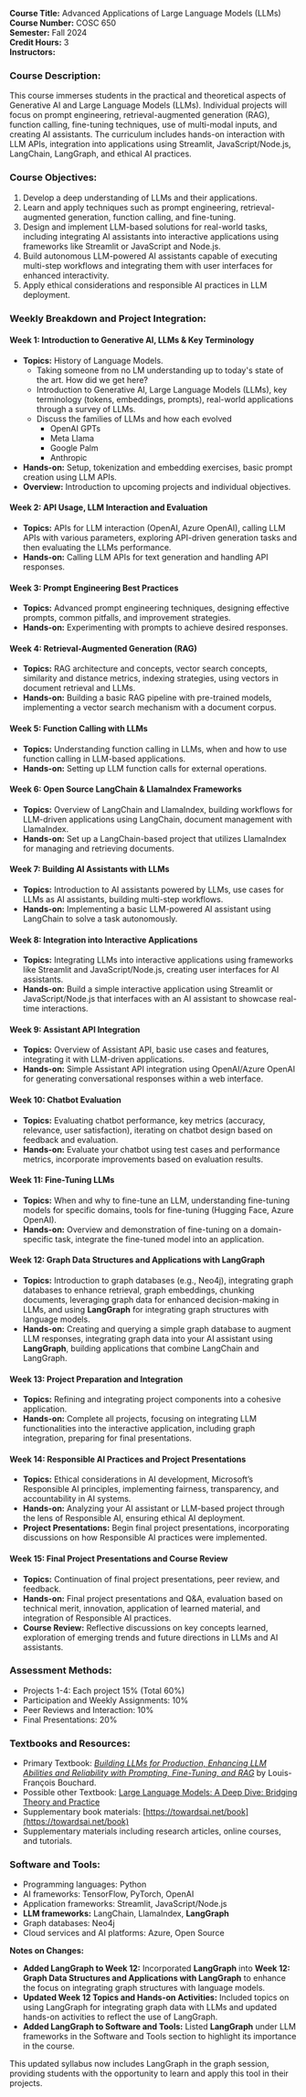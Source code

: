 **Course Title:** Advanced Applications of Large Language Models (LLMs)  
**Course Number:** COSC 650  
**Semester:** Fall 2024  
**Credit Hours:** 3  
**Instructors:**

### **Course Description:**  
This course immerses students in the practical and theoretical aspects of Generative AI and Large Language Models (LLMs). Individual projects will focus on prompt engineering, retrieval-augmented generation (RAG), function calling, fine-tuning techniques, use of multi-modal inputs, and creating AI assistants. The curriculum includes hands-on interaction with LLM APIs, integration into applications using Streamlit, JavaScript/Node.js, LangChain, LangGraph, and ethical AI practices.

### **Course Objectives:**  
1. Develop a deep understanding of LLMs and their applications.
2. Learn and apply techniques such as prompt engineering, retrieval-augmented generation, function calling, and fine-tuning.
3. Design and implement LLM-based solutions for real-world tasks, including integrating AI assistants into interactive applications using frameworks like Streamlit or JavaScript and Node.js.
4. Build autonomous LLM-powered AI assistants capable of executing multi-step workflows and integrating them with user interfaces for enhanced interactivity.
5. Apply ethical considerations and responsible AI practices in LLM deployment.

### **Weekly Breakdown and Project Integration:**

#### **Week 1: Introduction to Generative AI, LLMs & Key Terminology**
- **Topics:** History of Language Models.
  - Taking someone from no LM understanding up to today's state of the art. How did we get here?
  - Introduction to Generative AI, Large Language Models (LLMs), key terminology (tokens, embeddings, prompts), real-world applications through a survey of LLMs.
  - Discuss the families of LLMs and how each evolved
     - OpenAI GPTs
     - Meta Llama
     - Google Palm
     - Anthropic
- **Hands-on:** Setup, tokenization and embedding exercises, basic prompt creation using LLM APIs.
- **Overview:** Introduction to upcoming projects and individual objectives.

#### **Week 2: API Usage, LLM Interaction and Evaluation**
- **Topics:** APIs for LLM interaction (OpenAI, Azure OpenAI), calling LLM APIs with various parameters, exploring API-driven generation tasks and then evaluating the LLMs performance.
- **Hands-on:** Calling LLM APIs for text generation and handling API responses.

#### **Week 3: Prompt Engineering Best Practices**
- **Topics:** Advanced prompt engineering techniques, designing effective prompts, common pitfalls, and improvement strategies.
- **Hands-on:** Experimenting with prompts to achieve desired responses.

#### **Week 4: Retrieval-Augmented Generation (RAG)**
- **Topics:** RAG architecture and concepts, vector search concepts, similarity and distance metrics, indexing strategies, using vectors in document retrieval and LLMs.
- **Hands-on:** Building a basic RAG pipeline with pre-trained models, implementing a vector search mechanism with a document corpus.

#### **Week 5: Function Calling with LLMs**
- **Topics:** Understanding function calling in LLMs, when and how to use function calling in LLM-based applications.
- **Hands-on:** Setting up LLM function calls for external operations.

#### **Week 6: Open Source LangChain & LlamaIndex Frameworks**
- **Topics:** Overview of LangChain and LlamaIndex, building workflows for LLM-driven applications using LangChain, document management with LlamaIndex.
- **Hands-on:** Set up a LangChain-based project that utilizes LlamaIndex for managing and retrieving documents.

#### **Week 7: Building AI Assistants with LLMs**
- **Topics:** Introduction to AI assistants powered by LLMs, use cases for LLMs as AI assistants, building multi-step workflows.
- **Hands-on:** Implementing a basic LLM-powered AI assistant using LangChain to solve a task autonomously.

#### **Week 8: Integration into Interactive Applications**
- **Topics:** Integrating LLMs into interactive applications using frameworks like Streamlit and JavaScript/Node.js, creating user interfaces for AI assistants.
- **Hands-on:** Build a simple interactive application using Streamlit or JavaScript/Node.js that interfaces with an AI assistant to showcase real-time interactions.

#### **Week 9: Assistant API Integration**
- **Topics:** Overview of Assistant API, basic use cases and features, integrating it with LLM-driven applications.
- **Hands-on:** Simple Assistant API integration using OpenAI/Azure OpenAI for generating conversational responses within a web interface.

#### **Week 10: Chatbot Evaluation**
- **Topics:** Evaluating chatbot performance, key metrics (accuracy, relevance, user satisfaction), iterating on chatbot design based on feedback and evaluation.
- **Hands-on:** Evaluate your chatbot using test cases and performance metrics, incorporate improvements based on evaluation results.

#### **Week 11: Fine-Tuning LLMs**
- **Topics:** When and why to fine-tune an LLM, understanding fine-tuning models for specific domains, tools for fine-tuning (Hugging Face, Azure OpenAI).
- **Hands-on:** Overview and demonstration of fine-tuning on a domain-specific task, integrate the fine-tuned model into an application.

#### **Week 12: Graph Data Structures and Applications with LangGraph**
- **Topics:** Introduction to graph databases (e.g., Neo4j), integrating graph databases to enhance retrieval, graph embeddings, chunking documents, leveraging graph data for enhanced decision-making in LLMs, and using **LangGraph** for integrating graph structures with language models.
- **Hands-on:** Creating and querying a simple graph database to augment LLM responses, integrating graph data into your AI assistant using **LangGraph**, building applications that combine LangChain and LangGraph.

#### **Week 13: Project Preparation and Integration**
- **Topics:** Refining and integrating project components into a cohesive application.
- **Hands-on:** Complete all projects, focusing on integrating LLM functionalities into the interactive application, including graph integration, preparing for final presentations.

#### **Week 14: Responsible AI Practices and Project Presentations**
- **Topics:** Ethical considerations in AI development, Microsoft’s Responsible AI principles, implementing fairness, transparency, and accountability in AI systems.
- **Hands-on:** Analyzing your AI assistant or LLM-based project through the lens of Responsible AI, ensuring ethical AI deployment.
- **Project Presentations:** Begin final project presentations, incorporating discussions on how Responsible AI practices were implemented.

#### **Week 15: Final Project Presentations and Course Review**
- **Topics:** Continuation of final project presentations, peer review, and feedback.
- **Hands-on:** Final project presentations and Q&A, evaluation based on technical merit, innovation, application of learned material, and integration of Responsible AI practices.
- **Course Review:** Reflective discussions on key concepts learned, exploration of emerging trends and future directions in LLMs and AI assistants.

### **Assessment Methods:**  
- Projects 1-4: Each project 15% (Total 60%)  
- Participation and Weekly Assignments: 10%  
- Peer Reviews and Interaction: 10%  
- Final Presentations: 20%  

### **Textbooks and Resources:**  
- Primary Textbook: *[Building LLMs for Production, Enhancing LLM Abilities and Reliability with Prompting, Fine-Tuning, and RAG](https://learning.oreilly.com/library/view/building-llms-for/9798324731472/titlepage.xhtml)* by Louis-François Bouchard.
- Possible other Textbook: [Large Language Models: A Deep Dive: Bridging Theory and Practice](https://www.amazon.com/Large-Language-Models-Bridging-Practice/dp/3031656466)
- Supplementary book materials: [https://towardsai.net/book](https://towardsai.net/book)
- Supplementary materials including research articles, online courses, and tutorials.  

### **Software and Tools:**  
- Programming languages: Python  
- AI frameworks: TensorFlow, PyTorch, OpenAI  
- Application frameworks: Streamlit, JavaScript/Node.js  
- **LLM frameworks:** LangChain, LlamaIndex, **LangGraph**  
- Graph databases: Neo4j  
- Cloud services and AI platforms: Azure, Open Source  


**Notes on Changes:**

- **Added LangGraph to Week 12:** Incorporated **LangGraph** into **Week 12: Graph Data Structures and Applications with LangGraph** to enhance the focus on integrating graph structures with language models.
- **Updated Week 12 Topics and Hands-on Activities:** Included topics on using LangGraph for integrating graph data with LLMs and updated hands-on activities to reflect the use of LangGraph.
- **Added LangGraph to Software and Tools:** Listed **LangGraph** under LLM frameworks in the Software and Tools section to highlight its importance in the course.
  
This updated syllabus now includes LangGraph in the graph session, providing students with the opportunity to learn and apply this tool in their projects.